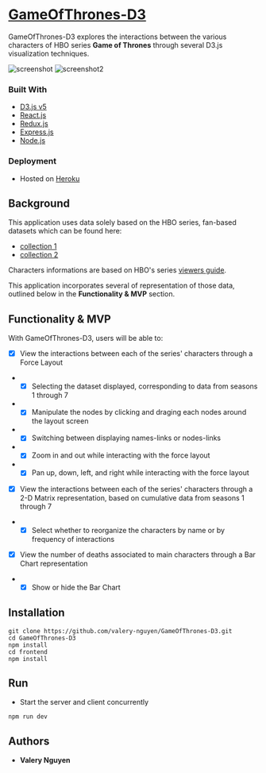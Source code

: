 # [GameOfThrones-D3]

GameOfThrones-D3 explores the interactions between the various characters of HBO series **Game of Thrones** through several D3.js visualization techniques.

![screenshot](https://user-images.githubusercontent.com/13773733/58668814-21b50800-8308-11e9-95a4-f910b607996f.png)
![screenshot2](https://user-images.githubusercontent.com/13773733/58668625-75732180-8307-11e9-8588-73e160b4e9b4.jpg)

### Built With

* [D3.js v5](https://d3js.org/)
* [React.js](https://reactjs.org)
* [Redux.js](https://redux.js.org)
* [Express.js](https://expressjs.com/)
* [Node.js](https://nodejs.org/)

### Deployment

* Hosted on [Heroku](https://www.heroku.com/)

## Background

This application uses data solely based on the HBO series, fan-based datasets which can be found here: 
* [collection 1](https://data.world/aendrew/game-of-thrones-deaths)
* [collection 2](https://github.com/mathbeveridge/gameofthrones)

Characters informations are based on HBO's series [viewers guide](http://viewers-guide.hbo.com/game-of-thrones/).

This application incorporates several of representation of those data, outlined below in the **Functionality & MVP** section.

## Functionality & MVP

With GameOfThrones-D3, users will be able to:
- [x] View the interactions between each of the series' characters through a Force Layout
* - [x] Selecting the dataset displayed, corresponding to data from seasons 1 through 7
* - [x] Manipulate the nodes by clicking and draging each nodes around the layout screen
* - [x] Switching between displaying names-links or nodes-links
* - [x] Zoom in and out while interacting with the force layout
* - [x] Pan up, down, left, and right while interacting with the force layout

- [x] View the interactions between each of the series' characters through a 2-D Matrix representation,
based on cumulative data from seasons 1 through 7
* - [x] Select whether to reorganize the characters by name or by frequency of interactions

- [x] View the number of deaths associated to main characters through a Bar Chart representation
* - [x] Show or hide the Bar Chart

## Installation

```
git clone https://github.com/valery-nguyen/GameOfThrones-D3.git
cd GameOfThrones-D3
npm install
cd frontend
npm install
```

## Run

* Start the server and client concurrently

```
npm run dev
```

## Authors
* **Valery Nguyen**

[//]: # (reference links are listed below)
[GameOfThrones-D3]: <https://gameofthrones-d3.herokuapp.com/>
